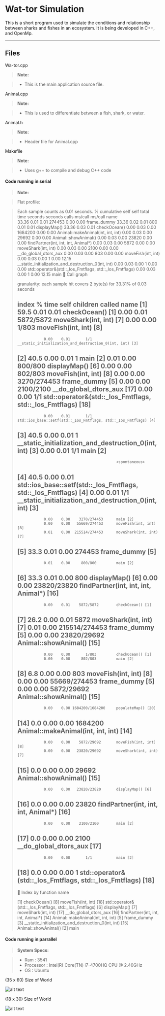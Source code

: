 Wat-tor Simulation
===================

This is a short program used to simulate the conditions and relationship between sharks and fishes in an ecosystem. It is being developed in C++, and OpenMp.

----------


Files
-------------

Wa-tor.cpp

> **Note:**

> - This is the main application source file.

Animal.cpp

> **Note:**

> - This is used to differentiate between a fish, shark, or water. 

Animal.h

> **Note:**

> - Header file for Animal.cpp

Makefile

> **Note:**

> - Uses g++ to compile and debug C++ code


#### <i class="icon-file"></i> Code running in serial

> **Note:**

> Flat profile:

> Each sample counts as 0.01 seconds.
>   %   cumulative   self              self     total           
>  time   seconds   seconds    calls  ms/call  ms/call  name    
>  33.36      0.01     0.01   274453     0.00     0.00  frame_dummy
>  33.36      0.02     0.01      800     0.01     0.01  displayMap()
>  33.36      0.03     0.01                             checkOcean()
>   0.00      0.03     0.00  1684200     0.00     0.00  Animal::makeAnimal(int, int, int)
>   0.00      0.03     0.00    29692     0.00     0.00  Animal::showAnimal()
>   0.00      0.03     0.00    23820     0.00     0.00  findPartner(int, int, int, Animal*)
>   0.00      0.03     0.00     5872     0.00     0.00  moveShark(int, int)
>   0.00      0.03     0.00     2100     0.00     0.00  __do_global_dtors_aux
>   0.00      0.03     0.00      803     0.00     0.00  moveFish(int, int)
>   0.00      0.03     0.00        1     0.00    12.15  __static_initialization_and_destruction_0(int, int)
>   0.00      0.03     0.00        1     0.00     0.00  std::operator&(std::_Ios_Fmtflags, std::_Ios_Fmtflags)
>   0.00      0.03     0.00        1     0.00    12.15  main
> 
> 			Call graph
> 
> 
> granularity: each sample hit covers 2 byte(s) for 33.31% of 0.03 seconds
> 
> index % time    self  children    called     name
>                                                  <spontaneous>
> [1]     59.5    0.01    0.01                 checkOcean() [1]
>                 0.00    0.01    5872/5872        moveShark(int, int) [7]
>                 0.00    0.00       1/803         moveFish(int, int) [8]
> -----------------------------------------------
>                 0.00    0.01       1/1           __static_initialization_and_destruction_0(int, int) [3]
> [2]     40.5    0.00    0.01       1         main [2]
>                 0.01    0.00     800/800         displayMap() [6]
>                 0.00    0.00     802/803         moveFish(int, int) [8]
>                 0.00    0.00    3270/274453      frame_dummy [5]
>                 0.00    0.00    2100/2100        __do_global_dtors_aux [17]
>                 0.00    0.00       1/1           std::operator&(std::_Ios_Fmtflags, std::_Ios_Fmtflags) [18]
> -----------------------------------------------
>                 0.00    0.01       1/1           std::ios_base::setf(std::_Ios_Fmtflags, std::_Ios_Fmtflags) [4]
> [3]     40.5    0.00    0.01       1         __static_initialization_and_destruction_0(int, int) [3]
>                 0.00    0.01       1/1           main [2]
> -----------------------------------------------
>                                                  <spontaneous>
> [4]     40.5    0.00    0.01                 std::ios_base::setf(std::_Ios_Fmtflags, std::_Ios_Fmtflags) [4]
>                 0.00    0.01       1/1           __static_initialization_and_destruction_0(int, int) [3]
> -----------------------------------------------
>                 0.00    0.00    3270/274453      main [2]
>                 0.00    0.00   55669/274453      moveFish(int, int) [8]
>                 0.01    0.00  215514/274453      moveShark(int, int) [7]
> [5]     33.3    0.01    0.00  274453         frame_dummy [5]
> -----------------------------------------------
>                 0.01    0.00     800/800         main [2]
> [6]     33.3    0.01    0.00     800         displayMap() [6]
>                 0.00    0.00   23820/23820       findPartner(int, int, int, Animal*) [16]
> -----------------------------------------------
>                 0.00    0.01    5872/5872        checkOcean() [1]
> [7]     26.2    0.00    0.01    5872         moveShark(int, int) [7]
>                 0.01    0.00  215514/274453      frame_dummy [5]
>                 0.00    0.00   23820/29692       Animal::showAnimal() [15]
> -----------------------------------------------
>                 0.00    0.00       1/803         checkOcean() [1]
>                 0.00    0.00     802/803         main [2]
> [8]      6.8    0.00    0.00     803         moveFish(int, int) [8]
>                 0.00    0.00   55669/274453      frame_dummy [5]
>                 0.00    0.00    5872/29692       Animal::showAnimal() [15]
> -----------------------------------------------
>                 0.00    0.00 1684200/1684200     populateMap() [20]
> [14]     0.0    0.00    0.00 1684200         Animal::makeAnimal(int, int, int) [14]
> -----------------------------------------------
>                 0.00    0.00    5872/29692       moveFish(int, int) [8]
>                 0.00    0.00   23820/29692       moveShark(int, int) [7]
> [15]     0.0    0.00    0.00   29692         Animal::showAnimal() [15]
> -----------------------------------------------
>                 0.00    0.00   23820/23820       displayMap() [6]
> [16]     0.0    0.00    0.00   23820         findPartner(int, int, int, Animal*) [16]
> -----------------------------------------------
>                 0.00    0.00    2100/2100        main [2]
> [17]     0.0    0.00    0.00    2100         __do_global_dtors_aux [17]
> -----------------------------------------------
>                 0.00    0.00       1/1           main [2]
> [18]     0.0    0.00    0.00       1         std::operator&(std::_Ios_Fmtflags, std::_Ios_Fmtflags) [18]
> -----------------------------------------------
> 
> Index by function name
> 
>    [1] checkOcean()            [8] moveFish(int, int)     [18] std::operator&(std::_Ios_Fmtflags, std::_Ios_Fmtflags)
>    [6] displayMap()            [7] moveShark(int, int)    [17] __do_global_dtors_aux
>   [16] findPartner(int, int, int, Animal*) [14] Animal::makeAnimal(int, int, int) [5] frame_dummy
>    [3] __static_initialization_and_destruction_0(int, int) [15] Animal::showAnimal() [2] main

#### <i class="icon-file"></i> Code running in parrallel
> **System Specs:**

> - Ram : 3541
> - Processor : Intel(R) Core(TN) i7-4700HQ CPU @ 2.40GHz
> - OS : Ubuntu

(35 x 60) Size of World

![alt text](https://github.com/phelantomas/Wa-tor/blob/master/barchart.png)

(18 x 30) Size of World

![alt text](https://github.com/phelantomas/Wa-tor/blob/master/barchart2.png)




